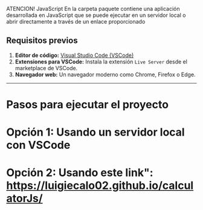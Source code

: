 ATENCION!
JavaScript
En la carpeta  paquete contiene una aplicación desarrollada en JavaScript que se puede ejecutar en un servidor local o abrir directamente a través de un enlace proporcionado

## Requisitos previos

1. **Editor de código:** [Visual Studio Code (VSCode)](https://code.visualstudio.com/)
2. **Extensiones para VSCode:** Instala la extensión `Live Server` desde el marketplace de VSCode.
3. **Navegador web:** Un navegador moderno como Chrome, Firefox o Edge.

---

# Pasos para ejecutar el proyecto

# Opción 1: Usando un servidor local con VSCode
# Opción 2: Usando este link": https://luigiecalo02.github.io/calculatorJs/
